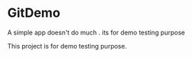 # GitDemo
A simple app doesn't do much . its for demo testing purpose

This project is for demo testing purpose. 

